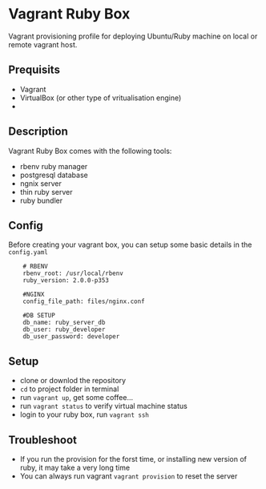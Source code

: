 
Vagrant Ruby Box
====

Vagrant provisioning profile for deploying Ubuntu/Ruby machine on local or remote vagrant host. 

Prequisits
----

+ Vagrant
+ VirtualBox (or other type of vritualisation engine)
+ 

Description
----
Vagrant Ruby Box comes with the following tools:

+ rbenv ruby manager
+ postgresql database
+ ngnix server 
+ thin ruby server
+ ruby bundler

Config
------
Before creating your vagrant box, you can setup some basic details in the `config.yaml`

```
	# RBENV
	rbenv_root: /usr/local/rbenv
	ruby_version: 2.0.0-p353

	#NGINX
	config_file_path: files/nginx.conf

	#DB SETUP
	db_name: ruby_server_db
	db_user: ruby_developer
	db_user_password: developer
```

Setup
-----

+ clone or downlod the repository
+ `cd` to project folder in terminal
+ run `vagrant up`, get some coffee...
+ run `vagrant status` to verify virtual machine status
+ login to your ruby box, run `vagrant ssh`


Troubleshoot
----
+ If you run the provision for the forst time, or installing new version of ruby, it may take a very long time
+ You can always run vagrant `vagrant provision` to reset the server